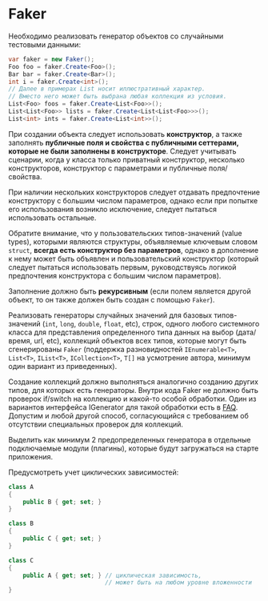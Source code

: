 ﻿# Faker

Необходимо реализовать генератор объектов со случайными тестовыми данными:

```C#
var faker = new Faker();
Foo foo = faker.Create<Foo>();
Bar bar = faker.Create<Bar>();
int i = faker.Create<int>();
// Далее в примерах List носит иллюстративный характер. 
// Вместо него может быть выбрана любая коллекция из условия.
List<Foo> foos = faker.Create<List<Foo>>();
List<List<Foo>> lists = faker.Create<List<List<Foo>>>();
List<int> ints = faker.Create<List<int>>();
```

При создании объекта следует использовать **конструктор**,
а также заполнять **публичные поля и свойства с публичными сеттерами,
которые не были заполнены в конструкторе**. Следует учитывать сценарии,
когда у класса только приватный конструктор, несколько конструкторов,
конструктор с параметрами и публичные поля/свойства.

При наличии нескольких конструкторов следует отдавать предпочтение
конструктору с большим числом параметров, однако если при попытке его
использования возникло исключение, следует пытаться использовать остальные.

Обратите внимание, что у пользовательских типов-значений (value types),
которыми являются структуры, объявляемые ключевым словом ```struct```,
**всегда есть конструктор без параметров**, однако в дополнение к нему может быть
объявлен и пользовательский конструктор (который следует пытаться использовать первым,
руководствуясь логикой предпочтения конструктора с большим числом параметров).

Заполнение должно быть **рекурсивным** (если полем является другой объект,
то он также должен быть создан с помощью `Faker`).

Реализовать генераторы случайных значений для базовых типов-значений
(`int`, `long`, `double`, `float`, etc), строк, одного любого системного класса
для представления определенного типа данных на выбор (дата/время, url, etc),
коллекций объектов всех типов, которые могут быть сгенерированы `Faker`
(поддержка разновидностей `IEnumerable<T>`, `List<T>`, `IList<T>`, `ICollection<T>`,
`T[]` на усмотрение автора, минимум один вариант из приведенных).

Создание коллекций должно выполняться аналогично созданию других типов,
для которых есть генераторы. Внутри кода Faker не должно быть проверок
if/switch на коллекцию и какой-то особой обработки.
Один из вариантов интерфейса IGenerator для такой обработки есть в
[FAQ](https://bsuir.ishimko.me/mpp-dotnet/2-faker/faq#igenerator).
Допустим и любой другой способ, согласующийся с требованием
об отсутствии специальных проверок для коллекций.

Выделить как минимум 2 предопределенных генератора в отдельные
подключаемые модули (плагины), которые будут загружаться на старте приложения.

Предусмотреть учет циклических зависимостей:

```c#
class A
{
    public B { get; set; }
}

class B
{
    public C { get; set; }
}

class C
{
    public A { get; set; } // циклическая зависимость, 
                           // может быть на любом уровне вложенности
}
```

